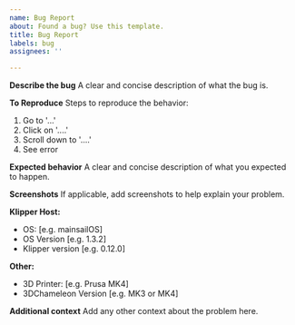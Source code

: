 ```yaml
---
name: Bug Report
about: Found a bug? Use this template.
title: Bug Report
labels: bug
assignees: ''

---
```


**Describe the bug**
A clear and concise description of what the bug is.

**To Reproduce**
Steps to reproduce the behavior:
1. Go to '...'
2. Click on '....'
3. Scroll down to '....'
4. See error

**Expected behavior**
A clear and concise description of what you expected to happen.

**Screenshots**
If applicable, add screenshots to help explain your problem.

**Klipper Host:**
 - OS: [e.g. mainsailOS]
 - OS Version [e.g. 1.3.2]
 - Klipper version [e.g. 0.12.0]

**Other:**
 - 3D Printer: [e.g. Prusa MK4]
 - 3DChameleon Version [e.g. MK3 or MK4]

**Additional context**
Add any other context about the problem here.
